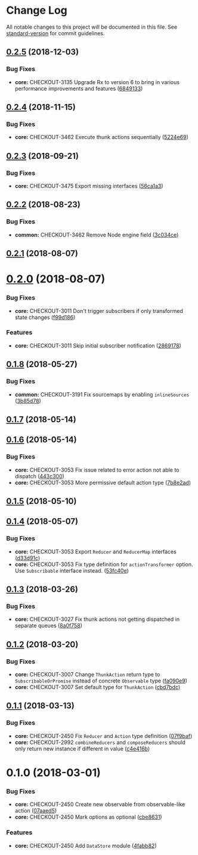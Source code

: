 # Change Log

All notable changes to this project will be documented in this file. See [standard-version](https://github.com/conventional-changelog/standard-version) for commit guidelines.

<a name="0.2.5"></a>
## [0.2.5](https://github.com/bigcommerce/data-store-js/compare/v0.2.4...v0.2.5) (2018-12-03)


### Bug Fixes

* **core:** CHECKOUT-3135 Upgrade Rx to version 6 to bring in various performance improvements and features ([6849133](https://github.com/bigcommerce/data-store-js/commit/6849133))



<a name="0.2.4"></a>
## [0.2.4](https://github.com/bigcommerce/data-store-js/compare/v0.2.3...v0.2.4) (2018-11-15)


### Bug Fixes

* **core:** CHECKOUT-3462 Execute thunk actions sequentially ([5224e69](https://github.com/bigcommerce/data-store-js/commit/5224e69))



<a name="0.2.3"></a>
## [0.2.3](https://github.com/bigcommerce/data-store-js/compare/v0.2.2...v0.2.3) (2018-09-21)


### Bug Fixes

* **core:** CHECKOUT-3475 Export missing interfaces ([56ca1a3](https://github.com/bigcommerce/data-store-js/commit/56ca1a3))



<a name="0.2.2"></a>
## [0.2.2](https://github.com/bigcommerce/data-store-js/compare/v0.2.1...v0.2.2) (2018-08-23)


### Bug Fixes

* **common:** CHECKOUT-3462 Remove Node engine field ([3c034ce](https://github.com/bigcommerce/data-store-js/commit/3c034ce))



<a name="0.2.1"></a>
## [0.2.1](https://github.com/bigcommerce/data-store-js/compare/v0.2.0...v0.2.1) (2018-08-07)



<a name="0.2.0"></a>
# [0.2.0](https://github.com/bigcommerce/data-store-js/compare/v0.1.8...v0.2.0) (2018-08-07)


### Bug Fixes

* **core:** CHECKOUT-3011 Don't trigger subscribers if only transformed state changes ([f99d186](https://github.com/bigcommerce/data-store-js/commit/f99d186))


### Features

* **core:** CHECKOUT-3011 Skip initial subscriber notification ([2869178](https://github.com/bigcommerce/data-store-js/commit/2869178))



<a name="0.1.8"></a>
## [0.1.8](https://github.com/bigcommerce/data-store-js/compare/v0.1.7...v0.1.8) (2018-05-27)


### Bug Fixes

* **common:** CHECKOUT-3191 Fix sourcemaps by enabling `inlineSources` ([3b85d78](https://github.com/bigcommerce/data-store-js/commit/3b85d78))



<a name="0.1.7"></a>
## [0.1.7](https://github.com/bigcommerce/data-store-js/compare/v0.1.6...v0.1.7) (2018-05-14)



<a name="0.1.6"></a>
## [0.1.6](https://github.com/bigcommerce/data-store-js/compare/v0.1.5...v0.1.6) (2018-05-14)


### Bug Fixes

* **core:** CHECKOUT-3053 Fix issue related to error action not able to dispatch ([443c300](https://github.com/bigcommerce/data-store-js/commit/443c300))
* **core:** CHECKOUT-3053 More permissive default action type ([7b8e2ad](https://github.com/bigcommerce/data-store-js/commit/7b8e2ad))



<a name="0.1.5"></a>
## [0.1.5](https://github.com/bigcommerce/data-store-js/compare/v0.1.4...v0.1.5) (2018-05-10)



<a name="0.1.4"></a>
## [0.1.4](https://github.com/bigcommerce/data-store-js/compare/v0.1.3...v0.1.4) (2018-05-07)


### Bug Fixes

* **core:** CHECKOUT-3053 Export `Reducer` and `ReducerMap` interfaces ([d33d91c](https://github.com/bigcommerce/data-store-js/commit/d33d91c))
* **core:** CHECKOUT-3053 Fix type definition for `actionTransformer` option. Use `Subscribable` interface instead. ([53fc40e](https://github.com/bigcommerce/data-store-js/commit/53fc40e))



<a name="0.1.3"></a>
## [0.1.3](https://github.com/bigcommerce/data-store-js/compare/v0.1.2...v0.1.3) (2018-03-26)


### Bug Fixes

* **core:** CHECKOUT-3027 Fix thunk actions not getting dispatched in separate queues ([8a0f758](https://github.com/bigcommerce/data-store-js/commit/8a0f758))



<a name="0.1.2"></a>
## [0.1.2](https://github.com/bigcommerce/data-store-js/compare/v0.1.1...v0.1.2) (2018-03-20)


### Bug Fixes

* **core:** CHECKOUT-3007 Change `ThunkAction` return type to `SubscribableOrPromise` instead of concrete `Observable` type ([fa090e9](https://github.com/bigcommerce/data-store-js/commit/fa090e9))
* **core:** CHECKOUT-3007 Set default type for `ThunkAction` ([cbd7bdc](https://github.com/bigcommerce/data-store-js/commit/cbd7bdc))



<a name="0.1.1"></a>
## [0.1.1](https://github.com/bigcommerce/data-store-js/compare/v0.1.0...v0.1.1) (2018-03-13)


### Bug Fixes

* **core:** CHECKOUT-2450 Fix `Reducer` and `Action` type definition ([07f9baf](https://github.com/bigcommerce/data-store-js/commit/07f9baf))
* **core:** CHECKOUT-2992 `combineReducers` and `composeReducers` should only return new instance if different in value ([c4e416b](https://github.com/bigcommerce/data-store-js/commit/c4e416b))



<a name="0.1.0"></a>
# 0.1.0 (2018-03-01)


### Bug Fixes

* **core:** CHECKOUT-2450 Create new observable from observable-like action ([07aaed5](https://github.com/bigcommerce/data-store-js/commit/07aaed5))
* **core:** CHECKOUT-2450 Mark options as optional ([cbe8631](https://github.com/bigcommerce/data-store-js/commit/cbe8631))


### Features

* **core:** CHECKOUT-2450 Add `DataStore` module ([4fabb82](https://github.com/bigcommerce/data-store-js/commit/4fabb82))
